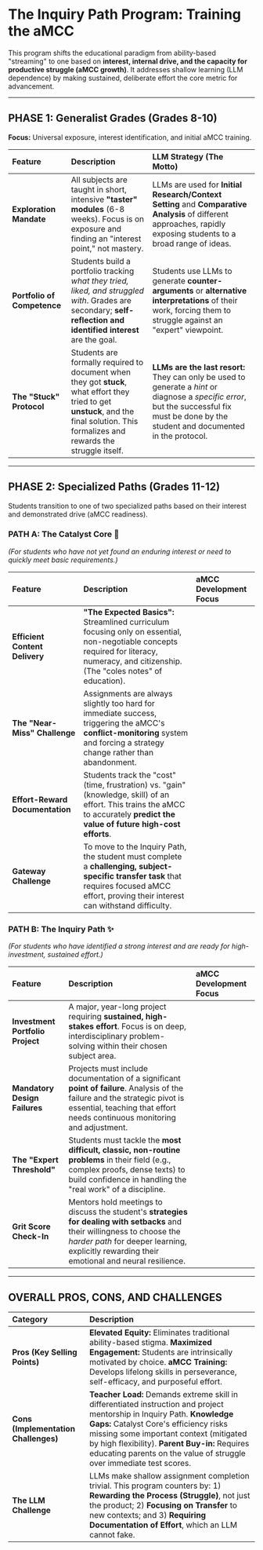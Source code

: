 # The **Inquiry Path** Program: Training the aMCC

This program shifts the educational paradigm from ability-based "streaming" to one based on **interest, internal drive, and the capacity for productive struggle (aMCC growth)**. It addresses shallow learning (LLM dependence) by making sustained, deliberate effort the core metric for advancement.

---

## **PHASE 1: Generalist Grades (Grades 8-10)**

**Focus:** Universal exposure, interest identification, and initial aMCC training.

| Feature | Description | LLM Strategy (The Motto) |
| :--- | :--- | :--- |
| **Exploration Mandate** | All subjects are taught in short, intensive **"taster" modules** (6-8 weeks). Focus is on exposure and finding an "interest point," not mastery. | LLMs are used for **Initial Research/Context Setting** and **Comparative Analysis** of different approaches, rapidly exposing students to a broad range of ideas. |
| **Portfolio of Competence** | Students build a portfolio tracking *what they tried, liked, and struggled with*. Grades are secondary; **self-reflection and identified interest** are the goal. | Students use LLMs to generate **counter-arguments** or **alternative interpretations** of their work, forcing them to struggle against an "expert" viewpoint. |
| **The "Stuck" Protocol** | Students are formally required to document when they got **stuck**, what effort they tried to get **unstuck**, and the final solution. This formalizes and rewards the struggle itself. | **LLMs are the last resort:** They can only be used to generate a *hint* or diagnose a *specific error*, but the successful fix must be done by the student and documented in the protocol. |

---

## **PHASE 2: Specialized Paths (Grades 11-12)**

Students transition to one of two specialized paths based on their interest and demonstrated drive (aMCC readiness).

### **PATH A: The Catalyst Core 🚀**
*(For students who have not yet found an enduring interest or need to quickly meet basic requirements.)*

| Feature | Description | aMCC Development Focus |
| :--- | :--- | :--- |
| **Efficient Content Delivery** | **"The Expected Basics":** Streamlined curriculum focusing only on essential, non-negotiable concepts required for literacy, numeracy, and citizenship. (The "coles notes" of education). |
| **The "Near-Miss" Challenge** | Assignments are always slightly too hard for immediate success, triggering the aMCC's **conflict-monitoring** system and forcing a strategy change rather than abandonment. |
| **Effort-Reward Documentation** | Students track the "cost" (time, frustration) vs. "gain" (knowledge, skill) of an effort. This trains the aMCC to accurately **predict the value of future high-cost efforts**. |
| **Gateway Challenge** | To move to the Inquiry Path, the student must complete a **challenging, subject-specific transfer task** that requires focused aMCC effort, proving their interest can withstand difficulty. |

### **PATH B: The Inquiry Path ✨**
*(For students who have identified a strong interest and are ready for high-investment, sustained effort.)*

| Feature | Description | aMCC Development Focus |
| :--- | :--- | :--- |
| **Investment Portfolio Project** | A major, year-long project requiring **sustained, high-stakes effort**. Focus is on deep, interdisciplinary problem-solving within their chosen subject area. |
| **Mandatory Design Failures** | Projects must include documentation of a significant **point of failure**. Analysis of the failure and the strategic pivot is essential, teaching that effort needs continuous monitoring and adjustment. |
| **The "Expert Threshold"** | Students must tackle the **most difficult, classic, non-routine problems** in their field (e.g., complex proofs, dense texts) to build confidence in handling the "real work" of a discipline. |
| **Grit Score Check-In** | Mentors hold meetings to discuss the student's **strategies for dealing with setbacks** and their willingness to choose the *harder path* for deeper learning, explicitly rewarding their emotional and neural resilience. |

---

## **OVERALL PROS, CONS, AND CHALLENGES**

| Category | Description |
| :--- | :--- |
| **Pros (Key Selling Points)** | **Elevated Equity:** Eliminates traditional ability-based stigma. **Maximized Engagement:** Students are intrinsically motivated by choice. **aMCC Training:** Develops lifelong skills in perseverance, self-efficacy, and purposeful effort. |
| **Cons (Implementation Challenges)** | **Teacher Load:** Demands extreme skill in differentiated instruction and project mentorship in Inquiry Path. **Knowledge Gaps:** Catalyst Core's efficiency risks missing some important context (mitigated by high flexibility). **Parent Buy-in:** Requires educating parents on the value of struggle over immediate test scores. |
| **The LLM Challenge** | LLMs make shallow assignment completion trivial. This program counters by: 1) **Rewarding the Process (Struggle)**, not just the product; 2) **Focusing on Transfer** to new contexts; and 3) **Requiring Documentation of Effort**, which an LLM cannot fake. |
